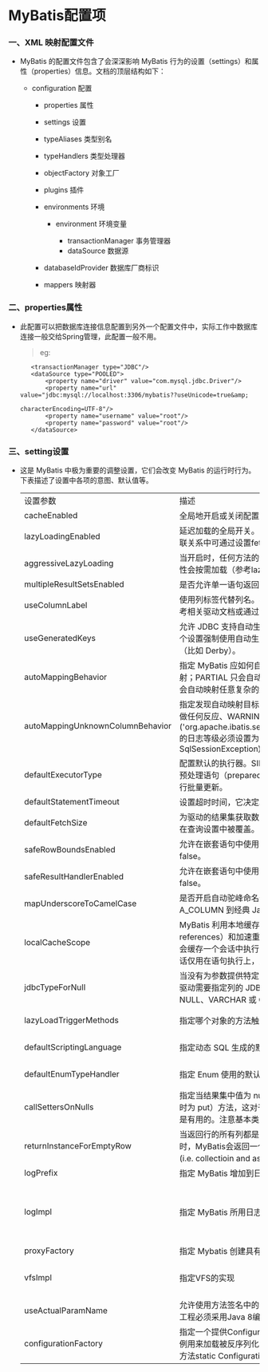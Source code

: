 # MyBatis配置项

### 一、XML 映射配置文件

* MyBatis 的配置文件包含了会深深影响 MyBatis 行为的设置（settings）和属性（properties）信息。文档的顶层结构如下：

    * configuration 配置
        
        * properties 属性
        
        * settings 设置
        
        * typeAliases 类型别名
        
        * typeHandlers 类型处理器
        
        * objectFactory 对象工厂
        
        * plugins 插件
        
        * environments 环境
            
            * environment 环境变量
                
                * transactionManager 事务管理器
                * dataSource 数据源
        
        * databaseIdProvider 数据库厂商标识
        
        * mappers 映射器

### 二、properties属性

* 此配置可以把数据库连接信息配置到另外一个配置文件中，实际工作中数据库连接一般交给Spring管理，此配置一般不用。

   >eg:

         <transactionManager type="JDBC"/>
         <dataSource type="POOLED">
             <property name="driver" value="com.mysql.jdbc.Driver"/>
             <property name="url" value="jdbc:mysql://localhost:3306/mybatis??useUnicode=true&amp;
                                                                        characterEncoding=UTF-8"/>
             <property name="username" value="root"/>
             <property name="password" value="root"/>
         </dataSource>

### 三、setting设置

* 这是 MyBatis 中极为重要的调整设置，它们会改变 MyBatis 的运行时行为。下表描述了设置中各项的意图、默认值等。

   <table width="500">
      <tr>
         <td>设置参数</td>
         <td>描述</td>
         <td>有效值</td>
         <td>默认值</td>
      </tr>
      <tr>
         <td>cacheEnabled</td>
         <td>全局地开启或关闭配置文件中的所有映射器已经配置的任何缓存。</td>
         <td>true | false</td>
         <td>TRUE</td>
      </tr>
      <tr>
         <td>lazyLoadingEnabled</td>
         <td>延迟加载的全局开关。当开启时，所有关联对象都会延迟加载。 特定关联关系中可通过设置fetchType属性来覆盖该项的开关状态。</td>
         <td>true | false</td>
         <td>FALSE</td>
      </tr>
      <tr>
         <td>aggressiveLazyLoading</td>
         <td>当开启时，任何方法的调用都会加载该对象的所有属性。否则，每个属性会按需加载（参考lazyLoadTriggerMethods).</td>
         <td>true | false</td>
         <td>false (true in ≤3.4.1)</td>
      </tr>
      <tr>
         <td>multipleResultSetsEnabled</td>
         <td>是否允许单一语句返回多结果集（需要兼容驱动）。</td>
         <td>true | false</td>
         <td>TRUE</td>
      </tr>
      <tr>
         <td>useColumnLabel</td>
         <td>使用列标签代替列名。不同的驱动在这方面会有不同的表现， 具体可参考相关驱动文档或通过测试这两种不同的模式来观察所用驱动的结果。</td>
         <td>true | false</td>
         <td>TRUE</td>
      </tr>
      <tr>
         <td>useGeneratedKeys</td>
         <td>允许 JDBC 支持自动生成主键，需要驱动兼容。 如果设置为 true 则这个设置强制使用自动生成主键，尽管一些驱动不能兼容但仍可正常工作（比如 Derby）。</td>
         <td>true | false</td>
         <td>FALSE</td>
      </tr>
      <tr>
         <td>autoMappingBehavior</td>
         <td>指定 MyBatis 应如何自动映射列到字段或属性。 NONE 表示取消自动映射；PARTIAL 只会自动映射没有定义嵌套结果集映射的结果集。 FULL 会自动映射任意复杂的结果集（无论是否嵌套）。</td>
         <td>NONE, PARTIAL, FULL</td>
         <td>PARTIAL</td>
      </tr>
      <tr>
         <td>autoMappingUnknownColumnBehavior</td>
         <td>指定发现自动映射目标未知列（或者未知属性类型）的行为。NONE: 不做任何反应、WARNING: 输出提醒日志 ('org.apache.ibatis.session.AutoMappingUnknownColumnBehavior' 的日志等级必须设置为 WARN)、FAILING: 映射失败 (抛出 SqlSessionException)</td>
         <td>NONE, WARNING, FAILING</td>
         <td>NONE</td>
      </tr>
      <tr>
         <td>defaultExecutorType</td>
         <td>配置默认的执行器。SIMPLE 就是普通的执行器；REUSE 执行器会重用预处理语句（prepared statements）； BATCH 执行器将重用语句并执行批量更新。</td>
         <td>SIMPLE REUSE BATCH</td>
         <td>SIMPLE</td>
      </tr>
      <tr>
         <td>defaultStatementTimeout</td>
         <td>设置超时时间，它决定驱动等待数据库响应的秒数。</td>
         <td>任意正整数</td>
         <td>Not Set (null)</td>
      </tr>
      <tr>
         <td>defaultFetchSize</td>
         <td>为驱动的结果集获取数量（fetchSize）设置一个提示值。此参数只可以在查询设置中被覆盖。</td>
         <td>任意正整数</td>
         <td>Not Set (null)</td>
      </tr>
      <tr>
         <td>safeRowBoundsEnabled</td>
         <td>允许在嵌套语句中使用分页（RowBounds）。如果允许使用则设置为false。</td>
         <td>true | false</td>
         <td>FALSE</td>
      </tr>
      <tr>
         <td>safeResultHandlerEnabled</td>
         <td>允许在嵌套语句中使用分页（ResultHandler）。如果允许使用则设置为false。</td>
         <td>true | false</td>
         <td>TRUE</td>
      </tr>
      <tr>
         <td>mapUnderscoreToCamelCase</td>
         <td>是否开启自动驼峰命名规则（camel case）映射，即从经典数据库列名 A_COLUMN 到经典 Java 属性名 aColumn 的类似映射。</td>
         <td>true | false</td>
         <td>FALSE</td>
      </tr>
      <tr>
         <td>localCacheScope</td>
         <td>MyBatis 利用本地缓存机制（Local Cache）防止循环引用（circular references）和加速重复嵌套查询。 默认值为 SESSION，这种情况下会缓存一个会话中执行的所有查询。 若设置值为 STATEMENT，本地会话仅用在语句执行上，对相同 SqlSession 的不同调用将不会共享数据。</td>
         <td>SESSION | STATEMENT</td>
         <td>SESSION</td>
      </tr>
      <tr>
         <td>jdbcTypeForNull</td>
         <td>当没有为参数提供特定的 JDBC 类型时，为空值指定 JDBC 类型。 某些驱动需要指定列的 JDBC 类型，多数情况直接用一般类型即可，比如 NULL、VARCHAR 或 OTHER。</td>
         <td>JdbcType 常量. 大多都为: NULL, VARCHAR and OTHER</td>
         <td>OTHER</td>
      </tr>
      <tr>
         <td>lazyLoadTriggerMethods</td>
         <td>指定哪个对象的方法触发一次延迟加载。</td>
         <td>用逗号分隔的方法列表。</td>
         <td>equals,clone,hashCode,toString</td>
      </tr>
      <tr>
         <td>defaultScriptingLanguage</td>
         <td>指定动态 SQL 生成的默认语言。</td>
         <td>一个类型别名或完全限定类名。</td>
         <td>org.apache.ibatis.scripting.xmltags.XMLLanguageDriver</td>
      </tr>
      <tr>
         <td>defaultEnumTypeHandler</td>
         <td>指定 Enum 使用的默认 TypeHandler 。 (从3.4.5开始)</td>
         <td>一个类型别名或完全限定类名。</td>
         <td>org.apache.ibatis.type.EnumTypeHandler</td>
      </tr>
      <tr>
         <td>callSettersOnNulls</td>
         <td>指定当结果集中值为 null 的时候是否调用映射对象的 setter（map 对象时为 put）方法，这对于有 Map.keySet() 依赖或 null 值初始化的时候是有用的。注意基本类型（int、boolean等）是不能设置成 null 的。</td>
         <td>true | false</td>
         <td>FALSE</td>
      </tr>
      <tr>
         <td>returnInstanceForEmptyRow</td>
         <td>当返回行的所有列都是空时，MyBatis默认返回null。 当开启这个设置时，MyBatis会返回一个空实例。 请注意，它也适用于嵌套的结果集 (i.e. collectioin and association)。（从3.4.2开始）</td>
         <td>true | false</td>
         <td>FALSE</td>
      </tr>
      <tr>
         <td>logPrefix</td>
         <td>指定 MyBatis 增加到日志名称的前缀。</td>
         <td>任何字符串</td>
         <td>Not set</td>
      </tr>
      <tr>
         <td>logImpl</td>
         <td>指定 MyBatis 所用日志的具体实现，未指定时将自动查找。</td>
         <td>SLF4J | LOG4J | LOG4J2 | JDK_LOGGING | COMMONS_LOGGING | STDOUT_LOGGING | NO_LOGGING</td>
         <td>Not set</td>
      </tr>
      <tr>
         <td>proxyFactory</td>
         <td>指定 Mybatis 创建具有延迟加载能力的对象所用到的代理工具。</td>
         <td>CGLIB | JAVASSIST</td>
         <td>JAVASSIST (MyBatis 3.3 or above)</td>
      </tr>
      <tr>
         <td>vfsImpl</td>
         <td>指定VFS的实现</td>
         <td>自定义VFS的实现的类全限定名，以逗号分隔。</td>
         <td>Not set</td>
      </tr>
      <tr>
         <td>useActualParamName</td>
         <td>允许使用方法签名中的名称作为语句参数名称。 为了使用该特性，你的工程必须采用Java 8编译，并且加上-parameters选项。（从3.4.1开始）</td>
         <td>true | false</td>
         <td>TRUE</td>
      </tr>
      <tr>
         <td>configurationFactory</td>
         <td>指定一个提供Configuration实例的类。 这个被返回的Configuration实例用来加载被反序列化对象的懒加载属性值。 这个类必须包含一个签名方法static Configuration getConfiguration(). (从 3.2.3 版本开始)</td>
         <td>类型别名或者全类名.</td>
         <td>Not set</td>
      </tr>
   </table>
